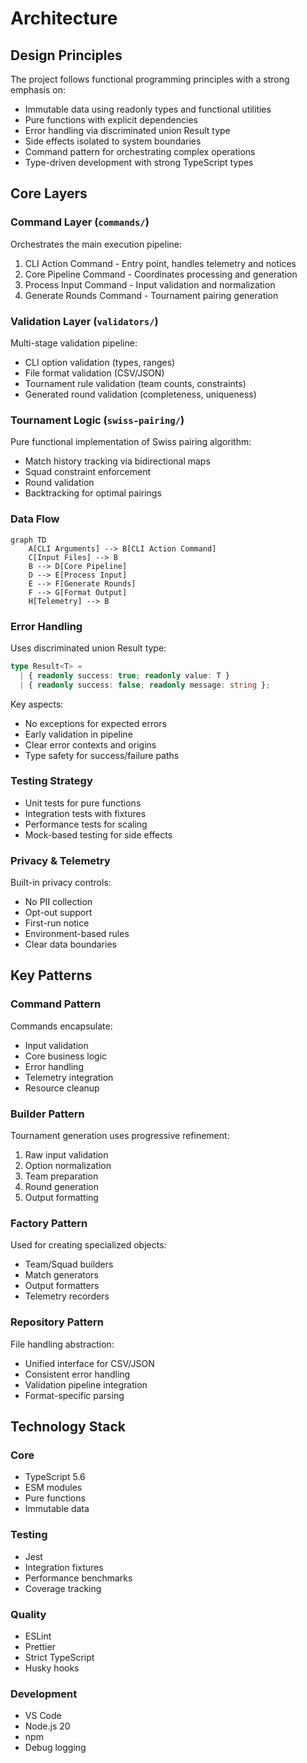 # Architecture

## Design Principles

The project follows functional programming principles with a strong emphasis on:

- Immutable data using readonly types and functional utilities
- Pure functions with explicit dependencies
- Error handling via discriminated union Result type
- Side effects isolated to system boundaries
- Command pattern for orchestrating complex operations
- Type-driven development with strong TypeScript types

## Core Layers

### Command Layer (`commands/`)

Orchestrates the main execution pipeline:

1. CLI Action Command - Entry point, handles telemetry and notices
1. Core Pipeline Command - Coordinates processing and generation
1. Process Input Command - Input validation and normalization
1. Generate Rounds Command - Tournament pairing generation

### Validation Layer (`validators/`)

Multi-stage validation pipeline:

- CLI option validation (types, ranges)
- File format validation (CSV/JSON)
- Tournament rule validation (team counts, constraints)
- Generated round validation (completeness, uniqueness)

### Tournament Logic (`swiss-pairing/`)

Pure functional implementation of Swiss pairing algorithm:

- Match history tracking via bidirectional maps
- Squad constraint enforcement
- Round validation
- Backtracking for optimal pairings

### Data Flow

```mermaid
graph TD
    A[CLI Arguments] --> B[CLI Action Command]
    C[Input Files] --> B
    B --> D[Core Pipeline]
    D --> E[Process Input]
    E --> F[Generate Rounds]
    F --> G[Format Output]
    H[Telemetry] --> B
```

### Error Handling

Uses discriminated union Result type:

```typescript
type Result<T> =
  | { readonly success: true; readonly value: T }
  | { readonly success: false; readonly message: string };
```

Key aspects:

- No exceptions for expected errors
- Early validation in pipeline
- Clear error contexts and origins
- Type safety for success/failure paths

### Testing Strategy

- Unit tests for pure functions
- Integration tests with fixtures
- Performance tests for scaling
- Mock-based testing for side effects

### Privacy & Telemetry

Built-in privacy controls:

- No PII collection
- Opt-out support
- First-run notice
- Environment-based rules
- Clear data boundaries

## Key Patterns

### Command Pattern

Commands encapsulate:

- Input validation
- Core business logic
- Error handling
- Telemetry integration
- Resource cleanup

### Builder Pattern

Tournament generation uses progressive refinement:

1. Raw input validation
1. Option normalization
1. Team preparation
1. Round generation
1. Output formatting

### Factory Pattern

Used for creating specialized objects:

- Team/Squad builders
- Match generators
- Output formatters
- Telemetry recorders

### Repository Pattern

File handling abstraction:

- Unified interface for CSV/JSON
- Consistent error handling
- Validation pipeline integration
- Format-specific parsing

## Technology Stack

### Core

- TypeScript 5.6
- ESM modules
- Pure functions
- Immutable data

### Testing

- Jest
- Integration fixtures
- Performance benchmarks
- Coverage tracking

### Quality

- ESLint
- Prettier
- Strict TypeScript
- Husky hooks

### Development

- VS Code
- Node.js 20
- npm
- Debug logging
